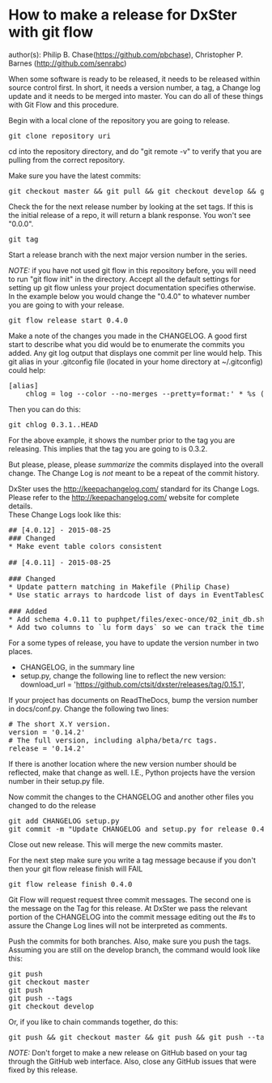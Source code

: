 # How to make a release for DxSter with git flow

author(s): Philip B. Chase(https://github.com/pbchase), Christopher P. Barnes (http://github.com/senrabc)

When some software is ready to be released, it needs to be released within source control first.  In short, it needs a version number, a tag, a Change log update and it needs to be merged into master.  You can do all of these things with Git Flow and this procedure.  

Begin with a local clone of the repository you are going to release.

<pre>
git clone repository_uri
</pre>

cd into the repository directory, and do "git remote -v" to verify that you are pulling from the correct repository.

Make sure you have the latest commits:
<pre>
git checkout master && git pull && git checkout develop && git pull && git fetch --tags && git tag
</pre>

Check the for the next release number by looking at the set tags. If this is the initial release of a repo, it will return a blank response. You won't see "0.0.0".

<pre>
git tag
</pre>

Start a release branch with the next major version number in the series.

*NOTE:* if you have not used git flow in this repository before, you will need to run "git flow init" in the directory. Accept all the default settings for setting up git flow unless your project documentation specifies otherwise. In the example below you would change the "0.4.0" to whatever number you are going to with your release.

<pre>
git flow release start 0.4.0
</pre>

Make a note of the changes you made in the CHANGELOG.  A good first start to describe what you did would be to enumerate the commits you added.  Any git log output that displays one commit per line would help.  This git alias in your .gitconfig file (located in your home directory at ~/.gitconfig) could help:

<pre>
[alias]
    chlog = log --color --no-merges --pretty=format:' * %s (%an)'
</pre>

Then you can do this:

<pre>
git chlog 0.3.1..HEAD
</pre>

For the above example, it shows the number prior to the tag you are releasing. This implies that the tag you are going to is 0.3.2.

But please, please, please _summarize_ the commits displayed into the overall change.  The Change Log is _not_ meant to be a repeat of the commit history.

DxSter uses the http://keepachangelog.com/ standard for its Change Logs.  Please refer to the http://keepachangelog.com/ website for complete details.  
These Change Logs look like this:

<pre>
## [4.0.12] - 2015-08-25
### Changed
* Make event table colors consistent

## [4.0.11] - 2015-08-25

### Changed
* Update pattern matching in Makefile (Philip Chase)
* Use static arrays to hardcode list of days in EventTablesController (Kevin Hanson)

### Added
* Add schema 4.0.11 to puphpet/files/exec-once/02_init_db.sh (Philip Chase)
* Add two columns to `lu_form_days` so we can track the time of changes (Philip Chase)
</pre>

For a some types of release, you have to update the version number in two places.
* CHANGELOG, in the summary line
* setup.py, change the following line to reflect the new version:
download_url = 'https://github.com/ctsit/dxster/releases/tag/0.15.1',

If your project has documents on ReadTheDocs, bump the version number in docs/conf.py. Change the following two lines:

<pre>
# The short X.Y version.
version = '0.14.2'
# The full version, including alpha/beta/rc tags.
release = '0.14.2'
</pre>

If there is another location where the new version number should be reflected, make that change as well. I.E.,  Python projects have the version number in their setup.py file.

Now commit the changes to the CHANGELOG and another other files you changed to do the release

<pre>
git add CHANGELOG setup.py
git commit -m "Update CHANGELOG and setup.py for release 0.4.0"
</pre>

Close out new release.  This will merge the new commits master.

For the next step make sure you write a tag message because if you don't then your git flow release finish will FAIL

<pre>
git flow release finish 0.4.0
</pre>

Git Flow will request request three commit messages.  The second one is the message on the Tag for this release.  At DxSter we pass the relevant portion of the CHANGELOG into the commit message editing out the #s to assure the Change Log lines will not be interpreted as comments.

Push the commits for both branches.  Also, make sure you push the tags.  Assuming you are still on the develop branch, the command would look like this:

<pre>
git push
git checkout master
git push
git push --tags
git checkout develop
</pre>

Or, if you like to chain commands together, do this:

<pre>
git push && git checkout master && git push && git push --tags && git checkout develop
</pre>

*NOTE:* Don't forget to make a new release on GitHub based on your tag through the GitHub web interface. Also, close any GitHub issues that were fixed by this release.
